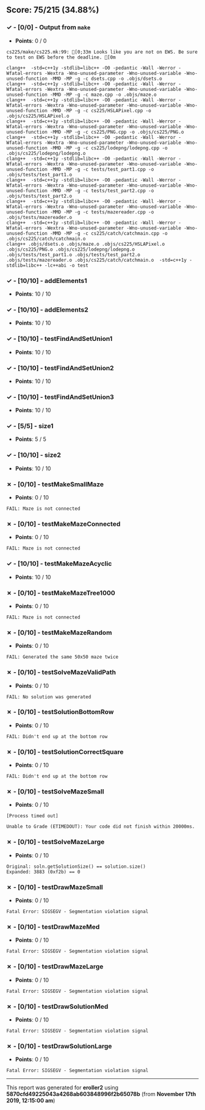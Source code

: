 


## Score: 75/215 (34.88%)


### ✓ - [0/0] - Output from `make`

- **Points**: 0 / 0

```
cs225/make/cs225.mk:99: [0;33m Looks like you are not on EWS. Be sure to test on EWS before the deadline. [0m

```
```
clang++  -std=c++1y -stdlib=libc++ -O0 -pedantic -Wall -Werror -Wfatal-errors -Wextra -Wno-unused-parameter -Wno-unused-variable -Wno-unused-function -MMD -MP -g -c dsets.cpp -o .objs/dsets.o
clang++  -std=c++1y -stdlib=libc++ -O0 -pedantic -Wall -Werror -Wfatal-errors -Wextra -Wno-unused-parameter -Wno-unused-variable -Wno-unused-function -MMD -MP -g -c maze.cpp -o .objs/maze.o
clang++  -std=c++1y -stdlib=libc++ -O0 -pedantic -Wall -Werror -Wfatal-errors -Wextra -Wno-unused-parameter -Wno-unused-variable -Wno-unused-function -MMD -MP -g -c cs225/HSLAPixel.cpp -o .objs/cs225/HSLAPixel.o
clang++  -std=c++1y -stdlib=libc++ -O0 -pedantic -Wall -Werror -Wfatal-errors -Wextra -Wno-unused-parameter -Wno-unused-variable -Wno-unused-function -MMD -MP -g -c cs225/PNG.cpp -o .objs/cs225/PNG.o
clang++  -std=c++1y -stdlib=libc++ -O0 -pedantic -Wall -Werror -Wfatal-errors -Wextra -Wno-unused-parameter -Wno-unused-variable -Wno-unused-function -MMD -MP -g -c cs225/lodepng/lodepng.cpp -o .objs/cs225/lodepng/lodepng.o
clang++  -std=c++1y -stdlib=libc++ -O0 -pedantic -Wall -Werror -Wfatal-errors -Wextra -Wno-unused-parameter -Wno-unused-variable -Wno-unused-function -MMD -MP -g -c tests/test_part1.cpp -o .objs/tests/test_part1.o
clang++  -std=c++1y -stdlib=libc++ -O0 -pedantic -Wall -Werror -Wfatal-errors -Wextra -Wno-unused-parameter -Wno-unused-variable -Wno-unused-function -MMD -MP -g -c tests/test_part2.cpp -o .objs/tests/test_part2.o
clang++  -std=c++1y -stdlib=libc++ -O0 -pedantic -Wall -Werror -Wfatal-errors -Wextra -Wno-unused-parameter -Wno-unused-variable -Wno-unused-function -MMD -MP -g -c tests/mazereader.cpp -o .objs/tests/mazereader.o
clang++  -std=c++1y -stdlib=libc++ -O0 -pedantic -Wall -Werror -Wfatal-errors -Wextra -Wno-unused-parameter -Wno-unused-variable -Wno-unused-function -MMD -MP -g -c cs225/catch/catchmain.cpp -o .objs/cs225/catch/catchmain.o
clang++ .objs/dsets.o .objs/maze.o .objs/cs225/HSLAPixel.o .objs/cs225/PNG.o .objs/cs225/lodepng/lodepng.o .objs/tests/test_part1.o .objs/tests/test_part2.o .objs/tests/mazereader.o .objs/cs225/catch/catchmain.o  -std=c++1y -stdlib=libc++ -lc++abi -o test

```


### ✓ - [10/10] - addElements1

- **Points**: 10 / 10





### ✓ - [10/10] - addElements2

- **Points**: 10 / 10





### ✓ - [10/10] - testFindAndSetUnion1

- **Points**: 10 / 10





### ✓ - [10/10] - testFindAndSetUnion2

- **Points**: 10 / 10





### ✓ - [10/10] - testFindAndSetUnion3

- **Points**: 10 / 10





### ✓ - [5/5] - size1

- **Points**: 5 / 5





### ✓ - [10/10] - size2

- **Points**: 10 / 10





### ✗ - [0/10] - testMakeSmallMaze

- **Points**: 0 / 10


```
FAIL: Maze is not connected
```


### ✗ - [0/10] - testMakeMazeConnected

- **Points**: 0 / 10


```
FAIL: Maze is not connected
```


### ✓ - [10/10] - testMakeMazeAcyclic

- **Points**: 10 / 10





### ✗ - [0/10] - testMakeMazeTree1000

- **Points**: 0 / 10


```
FAIL: Maze is not connected
```


### ✗ - [0/10] - testMakeMazeRandom

- **Points**: 0 / 10


```
FAIL: Generated the same 50x50 maze twice
```


### ✗ - [0/10] - testSolveMazeValidPath

- **Points**: 0 / 10


```
FAIL: No solution was generated
```


### ✗ - [0/10] - testSolutionBottomRow

- **Points**: 0 / 10


```
FAIL: Didn't end up at the bottom row
```


### ✗ - [0/10] - testSolutionCorrectSquare

- **Points**: 0 / 10


```
FAIL: Didn't end up at the bottom row
```


### ✗ - [0/10] - testSolveMazeSmall

- **Points**: 0 / 10

```
[Process timed out]
```
```
Unable to Grade (ETIMEDOUT): Your code did not finish within 20000ms.
```


### ✗ - [0/10] - testSolveMazeLarge

- **Points**: 0 / 10


```
Original: soln.getSolutionSize() == solution.size()
Expanded: 3883 (0xf2b) == 0
```


### ✗ - [0/10] - testDrawMazeSmall

- **Points**: 0 / 10


```
Fatal Error: SIGSEGV - Segmentation violation signal
```


### ✗ - [0/10] - testDrawMazeMed

- **Points**: 0 / 10


```
Fatal Error: SIGSEGV - Segmentation violation signal
```


### ✗ - [0/10] - testDrawMazeLarge

- **Points**: 0 / 10


```
Fatal Error: SIGSEGV - Segmentation violation signal
```


### ✗ - [0/10] - testDrawSolutionMed

- **Points**: 0 / 10


```
Fatal Error: SIGSEGV - Segmentation violation signal
```


### ✗ - [0/10] - testDrawSolutionLarge

- **Points**: 0 / 10


```
Fatal Error: SIGSEGV - Segmentation violation signal
```


---

This report was generated for **eroller2** using **5870cfd49225043a4268ab603848996f2b65078b** (from **November 17th 2019, 12:15:00 am**)
